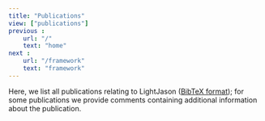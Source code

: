 ```yaml
---
title: "Publications"
view: ["publications"]
previous :
    url: "/"
    text: "home"
next :
    url: "/framework"
    text: "framework"
---
```


Here, we list all publications relating to LightJason ([BibTeX format](/references.bib)); for some publications we provide comments containing additional information about the publication.
